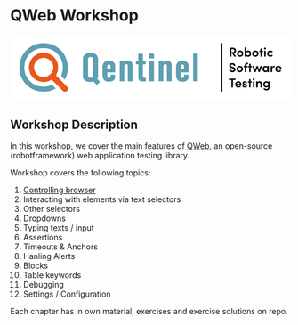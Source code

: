 # QWeb Workshop
![alt text][logo]


## Workshop Description
In this workshop, we cover the main features of [QWeb](https://github.com/qentinelqi/qweb_test), an open-source (robotframework) web application testing library.

Workshop covers the following topics:

1. [Controlling browser](./01/index.adoc)
2. Interacting with elements via text selectors
3. Other selectors
4. Dropdowns
5. Typing texts / input
6. Assertions
7. Timeouts & Anchors
8. Hanling Alerts
9. Blocks
10. Table keywords
11. Debugging
12. Settings / Configuration

Each chapter has in own material, exercises and exercise solutions on repo.



[logo]: images/Qentinel_logo_main_slogan_CMYK_small.png
